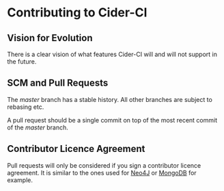 Contributing to Cider-CI
========================

Vision for Evolution
--------------------

There is a clear vision of what features Cider-CI will and will not support
in the future. 

SCM and Pull Requests
---------------------

The _master_ branch has a stable history. All other branches are subject 
to rebasing etc. 

A pull request should be a single commit on top of the most recent commit
of the _master_ branch.

Contributor Licence Agreement
-----------------------------

Pull requests will only be considered if you sign a contributor licence
agreement. It is similar to the ones used for [Neo4J][] or [MongoDB][] for
example.

  [Neo4J]: http://www.neo4j.org/
  [MongoDB]: http://www.mongodb.org/
